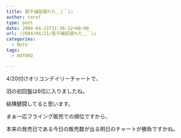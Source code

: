 ```yaml
---
title: 若干捕捉遅れた＿|￣|○
author: tarof
type: post
date: 2004-04-21T11:36:12+00:00
url: /2004/04/21/若干捕捉遅れた＿￣○/
categories:
  - Note
tags:
  - KOTOKO

---
```

4/20付けオリコンデイリーチャートで、
  
羽の初回盤は6位に入りましたね。
  
結構健闘してると思います。

まぁ一応フライング販売での順位ですから、
  
本来の発売日である今日の販売数が出る明日のチャートが勝負ですかね。